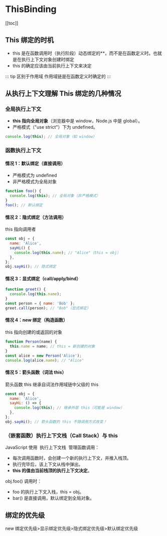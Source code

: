 # ThisBinding

[[toc]]

## This 绑定的时机

- this 是在函数调用时（执行阶段）动态绑定的\*\*，而不是在函数定义时。也就是在执行上下文对象创建时绑定
- this 的确定应该由当前执行上下文来决定

::: tip 区别于作用域
作用域链是在函数定义时确定的
:::

## 从执行上下文理解 This 绑定的几种情况

### 全局执行上下文

- ​**this 指向全局对象**​（浏览器中是 window，Node.js 中是 global）。
- 严格模式（"use strict"）下为 undefined。

```js
console.log(this); // 全局对象（如 window）
```

### 函数执行上下文

#### 情况 1：默认绑定（直接调用）​

- 严格模式为 undefined
- 非严格模式为全局对象

```js
function foo() {
  console.log(this); // 全局对象（非严格模式）
}
foo(); // 默认绑定
```

#### 情况 2：隐式绑定（方法调用）​

this 指向调用者

```js
const obj = {
  name: 'Alice',
  sayHi() {
    console.log(this.name); // "Alice"（this = obj）
  },
};
obj.sayHi(); // 隐式绑定
```

#### 情况 3：显式绑定（call/apply/bind）​

```js
function greet() {
  console.log(this.name);
}
const person = { name: 'Bob' };
greet.call(person); // "Bob"（显式绑定）
```

#### 情况 4：new 绑定（构造函数）​

this 指向创建的或返回的对象

```js
function Person(name) {
  this.name = name; // this = 新创建的对象
}
const alice = new Person('Alice');
console.log(alice.name); // "Alice"
```

#### 情况 5：箭头函数（词法 this）​

箭头函数 this 继承自词法作用域链中父级的 this

```js
const obj = {
  name: 'Alice',
  sayHi: () => {
    console.log(this); // 继承外层 this（可能是 window）
  },
};
obj.sayHi(); // 箭头函数的 this 不随调用方式改变！
```

### （嵌套函数）执行上下文栈（Call Stack）与 this

JavaScript 使用 ​ 执行上下文栈 ​ 管理函数调用：

- 每次调用函数时，会创建一个新的执行上下文，并推入栈顶。
- 执行完毕后，该上下文从栈中弹出。
- ​**this 的值由当前栈顶的执行上下文决定**。

obj.foo() 调用时：

- foo 的执行上下文入栈，this = obj。
- bar() 是直接调用，默认绑定到全局对象。

## 绑定的优先级

new 绑定优先级>显示绑定优先级>隐式绑定优先级>默认绑定优先级
